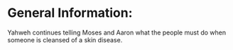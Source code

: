 # General Information:

Yahweh continues telling Moses and Aaron what the people must do when someone is cleansed of a skin disease.